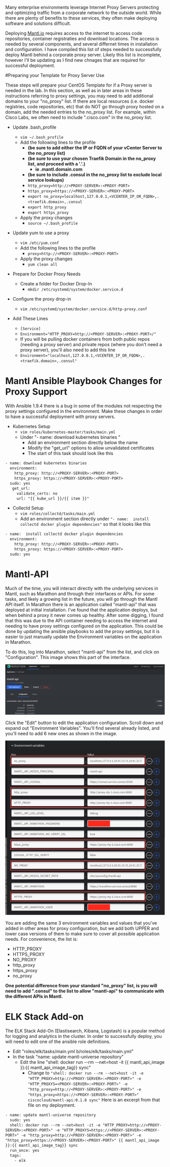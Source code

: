 Many enterprise environments leverage Internet Proxy Servers protecting and optimizing traffic from a corporate network to the outside world.  While there are plenty of benefits to these services, they often make deploying software and solutions difficult.

Deploying [Mantl.io](http://www.github.com/CiscoCloud/mantl) requires access to the internet to access code repositories, container registraties and download locations.  The access is needed by several components, and several differnet times in installation and configuration.  I have compiled this list of steps needed to successfully deploy Mantl behind a corporate proxy server.  Likely this list is incomplete, however I'll be updating as I find new chnages that are required for successful deployment.

#Preparing your Template for Proxy Server Use

These steps will prepare your CentOS Template for if a Proxy server is needed in the lab.  In this section, as well as in later areas in these instructions referring to proxy settings, you may need to add additional domains to your "no_proxy" list.  If there are local resources (i.e. docker registries, code repositories, etc) that do NOT go through proxy hosted on a domain, add the needed entries to the no_proxy list.  For example, within Cisco Labs, we often need to include ".cisco.com" in the no_proxy list.

* Update .bash_profile
  * `vim ~/.bash_profile`
  * Add the following lines to the profile
    * **(be sure to add either the IP or FQDN of your vCenter Server to the no_proxy list)**
    * **(be sure to use your chosen Traefik Domain in the no_proxy list, and proceed with a '.'.)**
      * **ie .mantl.domain.com**
    * **(be sure to include .consul in the no_proxy list to exclude local service lookups)**
    * `http_proxy=http://<PROXY-SERVER>:<PROXY-PORT>`
    * `https_proxy=https://<PROXY-SERVER>:<PROXY-PORT>`
    * `export no_proxy=localhost,127.0.0.1,<VCENTER_IP_OR_FQDN>,.<traefik.domain>,.consul`
    * `export http_proxy`
    * `export https_proxy`
  * Apply the proxy changes
    * `source ~/.bash_profile`

* Update yum to use a proxy
  * `vim /etc/yum.conf`
  * Add the following lines to the profile
    * `proxy=http://<PROXY-SERVER>:<PROXY-PORT>`
  * Apply the proxy changes
    * `yum clean all`

* Prepare for Docker Proxy Needs
  * Create a folder for Docker Drop-In
    * `mkdir /etc/systemd/system/docker.service.d`
* Configure the proxy drop-in
  * `vim /etc/systemd/system/docker.service.d/http-proxy.conf`
* Add These Lines
  * `[Service]`
  * `Environment="HTTP_PROXY=http://<PROXY-SERVER>:<PROXY-PORT>/"`
  * If you will be pulling docker containers from both public repos (needing a proxy server) and private repos (where you don't need a proxy server), you'll also need to add this line
  * `Environment="localhost,127.0.0.1,<VCENTER_IP_OR_FQDN>,.<traefik.domain>,.consul"`

# Mantl Ansible Playbook Changes for Proxy Support
With Ansible 1.9.4 there is a bug in some of the modules not respecting the proxy settings configured in the environment.  Make these changes in order to have a successful deployment with proxy servers.

* Kubernetes Setup
  * `vim roles/kubernetes-master/tasks/main.yml`
  * Under "- name: download kubernetes binaries "
    * Add an environment section directly below the name
    * Modify the "get_url" options to allow unvalidated certificates
    * The start of this task should look like this

```
- name: download kubernetes binaries
  environment:
    http_proxy: http://<PROXY-SERVER>:<PROXY-PORT>
    https_proxy: https://<PROXY-SERVER>:<PROXY-PORT>
  sudo: yes
   get_url:
     validate_certs: no
     url: "{{ kube_url }}/{{ item }}"
```

* Collectd Setup
  * `vim roles/collectd/tasks/main.yml`
  * Add an environment section directly under `"- name:  install collectd docker plugin dependencies"` so that it looks like this

```
- name:  install collectd docker plugin dependencies
  environment:
    http_proxy: http://<PROXY-SERVER>:<PROXY-PORT>
    https_proxy: https://<PROXY-SERVER>:<PROXY-PORT>
  sudo: yes
```

# Mantl-API
Much of the time, you will interact directly with the underlying services in Mantl, such as Marathon and through their interfaces or APIs.  For some tasks, and likely a growing list in the future, you will go through the Mantl API itself.  In Marathon there is an application called "mantl-api" that was deployed at initial installation.  I've found that the application deploys, but when behind a proxy it never comes up healthy.  After some digging, I found that this was due to the API container needing to access the internet and needing to have proxy settings configured on the application.  This could be done by updating the ansible playbooks to add the proxy settings, but it is easier to just manually update the Environment variables on the application in Marathon.

To do this, log into Marathon, select "mantl-api" from the list, and click on "Configuration".  This image shows this part of the interface.

![mantl-api Marathon Config](images/mantl-api-proxy1.png)

Click the "Edit" button to edit the application configuration.  Scroll down and expand out "Environment Variables".  You'll find several already listed, and you'll need to add 6 new ones as shown in the image.

![mantl-api Marathon Config](images/mantl-api-proxy2.png)

You are adding the same 3 environment variables and values that you've added in other areas for proxy configuration, but we add both UPPER and lower case versions of them to make sure to cover all possible application needs.  For convenience, the list is:
* HTTP_PROXY
* HTTPS_PROXY
* NO_PROXY
* http_proxy
* https_proxy
* no_proxy

**One potential difference from your standard "no_proxy" list, is you will need to add ".consul" to the list to allow "mantl-api" to communicate with the different APIs in Mantl.**

# ELK Stack Add-on
The ELK Stack Add-On (Elastisearch, Kibana, Logstash) is a popular method for logging and analytics in the cluster.  In order to successfully deploy, you will need to edit one of the ansible role definitions.

* Edit "roles/elk/tasks/main.yml b/roles/elk/tasks/main.yml"
* In the task "name: update mantl-universe repository"
  * Edit the line "shell: docker run --rm --net=host -it {{ mantl_api_image }}:{{ mantl_api_image_tag}} sync"
    * Change to `"shell: docker run --rm --net=host -it -e "HTTP_PROXY=http://<PROXY-SERVER>:<PROXY-PORT>" -e "HTTP_PROXYS=<PROXY-SERVER>:<PROXY-PORT>" -e "http_proxy=http://<PROXY-SERVER>:<PROXY-PORT>" -e "https_proxy=https://<PROXY-SERVER>:<PROXY-PORT>" ciscocloud/mantl-api:0.1.8 sync"`
Here is an excerpt from that file on my deployment.

```
- name: update mantl-universe repository
  sudo: yes
  shell: docker run --rm --net=host -it -e "HTTP_PROXY=http://<PROXY-SERVER>:<PROXY-PORT>" -e "HTTP_PROXYS=https://<PROXY-SERVER>:<PROXY-PORT>" -e "http_proxy=http://<PROXY-SERVER>:<PROXY-PORT>" -e "https_proxy=https://<PROXY-SERVER>:<PROXY-PORT>" {{ mantl_api_image }}:{{ mantl_api_image_tag}} sync
  run_once: yes
  tags:
    - elk
```

